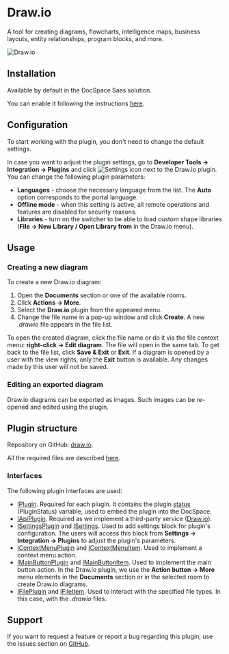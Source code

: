 # Draw.io

A tool for creating diagrams, flowcharts, intelligence maps, business layouts, entity relationships, program blocks, and more.

![Draw.io](/assets/images/docspace/drawio.png)

## Installation

Available by default in the DocSpace Saas solution.

You can enable it following the instructions [here](../developing-plugins/adding-plugin.md#enabling-system-plugins).

## Configuration

To start working with the plugin, you don't need to change the default settings.

In case you want to adjust the plugin settings, go to **Developer Tools -> Integration -> Plugins** and click ![Settings icon](/assets/images/docspace/settings-icon.png) next to the Draw.io plugin. You can change the following plugin parameters:

- **Languages** - choose the necessary language from the list. The **Auto** option corresponds to the portal language.
- **Offline mode** - when this setting is active, all remote operations and features are disabled for security reasons.
- **Libraries** - turn on the switcher to be able to load custom shape libraries (**File -> New Library / Open Library from** in the Draw.io menu).

## Usage

### Creating a new diagram

To create a new Draw.io diagram:

1. Open the **Documents** section or one of the available rooms.
2. Click **Actions -> More**.
3. Select the **Draw.io** plugin from the appeared menu.
4. Change the file name in a pop-up window and click **Create**. A new *.drawio* file appears in the file list.

To open the created diagram, click the file name or do it via the file context menu: **right-click -> Edit diagram**. The file will open in the same tab. To get back to the file list, click **Save & Exit** or **Exit**. If a diagram is opened by a user with the view rights, only the **Exit** button is available. Any changes made by this user will not be saved.

### Editing an exported diagram

Draw.io diagrams can be exported as images. Such images can be re-opened and edited using the plugin.

## Plugin structure

Repository on GitHub: [draw.io](https://github.com/ONLYOFFICE/docspace-plugins/tree/master/draw.io).

All the required files are described [here](../developing-plugins/plugin-structure.md).

### Interfaces

The following plugin interfaces are used:

- [IPlugin](../developing-plugins/coding-plugin/plugin-types/plugin.md). Required for each plugin. It contains the plugin [status](../developing-plugins/coding-plugin/plugin-types/plugin.md#status) (PluginStatus) variable, used to embed the plugin into the DocSpace.
- [IApiPlugin](../developing-plugins/coding-plugin/plugin-types/apiplugin.md). Required as we implement a third-party service ([Draw.io](https://www.drawio.com/)).
- [ISettingsPlugin](../developing-plugins/coding-plugin/plugin-types/settingsplugin.md) and [ISettings](https://github.com/ONLYOFFICE/docspace-plugin-sdk/blob/master/src/interfaces/settings/ISettings.ts). Used to add settings block for plugin's configuration. The users will access this block from **Settings -> Integration -> Plugins** to adjust the plugin's parameters.
- [IContextMenuPlugin](../developing-plugins/coding-plugin/plugin-types/contextmenuplugin.md) and [IContextMenuItem](../developing-plugins/coding-plugin/plugin-items/contextmenuitem.md). Used to implement a context menu action.
- [IMainButtonPlugin](../developing-plugins/coding-plugin/plugin-types/mainbuttonplugin.md) and [IMainButtonItem](../developing-plugins/coding-plugin/plugin-items/mainbuttonitem.md). Used to implement the main button action. In the Draw.io plugin, we use the **Action button -> More** menu elements in the **Documents** section or in the selected room to create Draw.io diagrams.
- [IFilePlugin](../developing-plugins/coding-plugin/plugin-types/fileplugin.md) and [IFileItem](../developing-plugins/coding-plugin/plugin-items/fileitem.md). Used to interact with the specified file types. In this case, with the *.drawio* files.

## Support

If you want to request a feature or report a bug regarding this plugin, use the issues section on [GitHub](https://github.com/ONLYOFFICE/docspace-plugins/issues).
